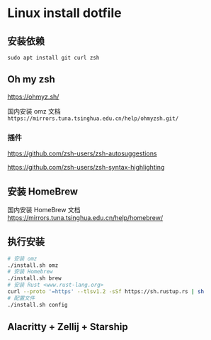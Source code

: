 # Linux install dotfile

## 安装依赖

```shell
sudo apt install git curl zsh
```

## Oh my zsh

<https://ohmyz.sh/>

国内安装 omz 文档 `https://mirrors.tuna.tsinghua.edu.cn/help/ohmyzsh.git/`

### 插件

<https://github.com/zsh-users/zsh-autosuggestions>

<https://github.com/zsh-users/zsh-syntax-highlighting>

## 安装 HomeBrew

国内安装 HomeBrew 文档 <https://mirrors.tuna.tsinghua.edu.cn/help/homebrew/>

## 执行安装

```bash
# 安装 omz
./install.sh omz
# 安装 Homebrew
./install.sh brew
# 安装 Rust <www.rust-lang.org>
curl --proto '=https' --tlsv1.2 -sSf https://sh.rustup.rs | sh
# 配置文件
./install.sh config
```

## Alacritty + Zellij + Starship
